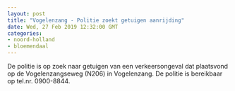 ```yaml
---
layout: post
title: "Vogelenzang - Politie zoekt getuigen aanrijding"
date: Wed, 27 Feb 2019 12:32:00 GMT
categories: 
- noord-holland 
- bloemendaal 
---
```


De politie is op zoek naar getuigen van een verkeersongeval dat plaatsvond op de Vogelenzangseweg (N206) in Vogelenzang. De politie is bereikbaar op tel.nr. 0900-8844.
